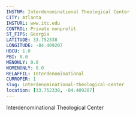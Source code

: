 ```yaml
---
INSTNM: Interdenominational Theological Center
CITY: Atlanta
INSTURL: www.itc.edu
CONTROL: Private nonprofit
ST_FIPS: Georgia
LATITUDE: 33.752338
LONGITUDE: -84.409207
HBCU: 1.0
PBI: 0.0
MENONLY: 0.0
WOMENONLY: 0.0
RELAFFIL: Interdenominational
CURROPER: 1
slug: interdenominational-theological-center
location: [33.752338, -84.409207]
---
```

Interdenominational Theological Center